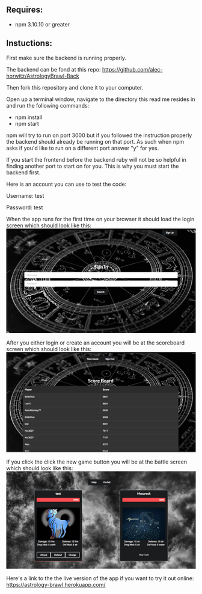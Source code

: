 Requires:
--------------------
 * npm 3.10.10 or greater




Instuctions:
---------------------

First make sure the backend is running properly.

The backend can be fond at this repo: https://github.com/alec-horwitz/AstrologyBrawl-Back

Then fork this repository and clone it to your computer.

Open up a terminal window, navigate to the directory this read me resides in and run the following commands:

 * npm install
 * npm start

npm will try to run on port 3000 but if you followed the instruction properly the backend should already be running on that port. As such when npm asks if you'd like to run on a different port answer "y" for yes.

If you start the frontend before the backend ruby will not be so helpful in finding another port to start on for you. This is why you must start the backend first.


Here is an account you can use to test the code:

Username: test

Password: test

When the app runs for the first time on your browser it should load the login screen which should look like this:
![login](./login.png)

After you either login or create an account you will be at the scoreboard screen which should look like this:
![scoreboard](./scoreboard.png)

If you click the click the new game button you will be at the battle screen which should look like this:
![battle](./battle.png)

Here's a link to the the live version of the app if you want to try it out online: https://astrology-brawl.herokuapp.com/

